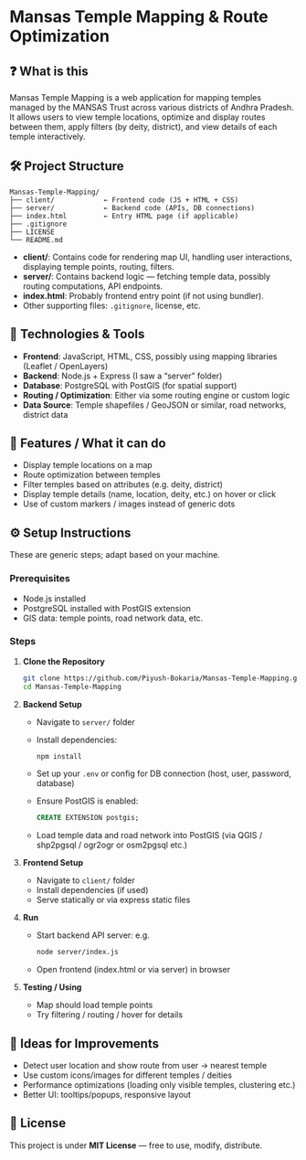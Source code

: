 # Mansas Temple Mapping & Route Optimization

## ❓ What is this

Mansas Temple Mapping is a web application for mapping temples managed by the MANSAS Trust across various districts of Andhra Pradesh. It allows users to view temple locations, optimize and display routes between them, apply filters (by deity, district), and view details of each temple interactively.

## 🛠 Project Structure

```
Mansas-Temple-Mapping/
├── client/            ← Frontend code (JS + HTML + CSS)  
├── server/            ← Backend code (APIs, DB connections)  
├── index.html         ← Entry HTML page (if applicable)  
├── .gitignore
├── LICENSE
└── README.md
```

* **client/**: Contains code for rendering map UI, handling user interactions, displaying temple points, routing, filters.
* **server/**: Contains backend logic — fetching temple data, possibly routing computations, API endpoints.
* **index.html**: Probably frontend entry point (if not using bundler).
* Other supporting files: `.gitignore`, license, etc.

## 🔧 Technologies & Tools

* **Frontend**: JavaScript, HTML, CSS, possibly using mapping libraries (Leaflet / OpenLayers)
* **Backend**: Node.js + Express (I saw a “server” folder)
* **Database**: PostgreSQL with PostGIS (for spatial support)
* **Routing / Optimization**: Either via some routing engine or custom logic
* **Data Source**: Temple shapefiles / GeoJSON or similar, road networks, district data

## 🚀 Features / What it can do

* Display temple locations on a map
* Route optimization between temples
* Filter temples based on attributes (e.g. deity, district)
* Display temple details (name, location, deity, etc.) on hover or click
* Use of custom markers / images instead of generic dots

## ⚙️ Setup Instructions

These are generic steps; adapt based on your machine.

### Prerequisites

* Node.js installed
* PostgreSQL installed with PostGIS extension
* GIS data: temple points, road network data, etc.

### Steps

1. **Clone the Repository**

   ```bash
   git clone https://github.com/Piyush-Bokaria/Mansas-Temple-Mapping.git
   cd Mansas-Temple-Mapping
   ```

2. **Backend Setup**

   * Navigate to `server/` folder

   * Install dependencies:

     ```bash
     npm install
     ```

   * Set up your `.env` or config for DB connection (host, user, password, database)

   * Ensure PostGIS is enabled:

     ```sql
     CREATE EXTENSION postgis;
     ```

   * Load temple data and road network into PostGIS
     (via QGIS / shp2pgsql / ogr2ogr or osm2pgsql etc.)

3. **Frontend Setup**

   * Navigate to `client/` folder
   * Install dependencies (if used)
   * Serve statically or via express static files

4. **Run**

   * Start backend API server: e.g.

     ```bash
     node server/index.js
     ```
   * Open frontend (index.html or via server) in browser

5. **Testing / Using**

   * Map should load temple points
   * Try filtering / routing / hover for details

## 🧩 Ideas for Improvements

* Detect user location and show route from user → nearest temple
* Use custom icons/images for different temples / deities
* Performance optimizations (loading only visible temples, clustering etc.)
* Better UI: tooltips/popups, responsive layout

## 💼 License

This project is under **MIT License** — free to use, modify, distribute.
